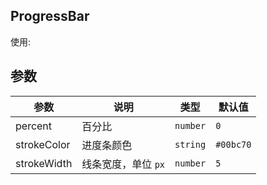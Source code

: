 ## ProgressBar

使用:

<code src="./demo.tsx"></code>

## 参数

| 参数        | 说明                | 类型     | 默认值    |
| ----------- | ------------------- | -------- | --------- |
| percent     | 百分比              | `number` | `0`       |
| strokeColor | 进度条颜色          | `string` | `#00bc70` |
| strokeWidth | 线条宽度，单位 `px` | `number` | `5`       |
